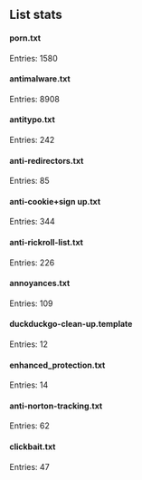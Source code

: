 ## List stats
#### porn.txt
Entries: 1580 <br> 
#### antimalware.txt
Entries: 8908 <br> 
#### antitypo.txt
Entries: 242 <br> 
#### anti-redirectors.txt
Entries: 85 <br> 
#### anti-cookie+sign up.txt
Entries: 344 <br> 
#### anti-rickroll-list.txt
Entries: 226 <br> 
#### annoyances.txt
Entries: 109 <br> 
#### duckduckgo-clean-up.template
Entries: 12 <br> 
#### enhanced_protection.txt
Entries: 14 <br> 
#### anti-norton-tracking.txt
Entries: 62 <br> 
#### clickbait.txt
Entries: 47 <br> 

